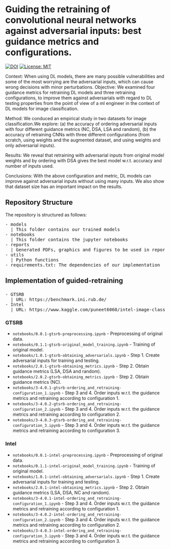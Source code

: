 # Guiding the retraining of convolutional neural networks against adversarial inputs: best guidance metrics and configurations.

[![DOI](https://zenodo.org/badge/442607169.svg)](https://zenodo.org/badge/latestdoi/442607169)
[![License: MIT](https://img.shields.io/badge/License-MIT-yellow.svg)](https://opensource.org/licenses/MIT)

Context: When using DL models, there are many possible vulnerabilities
and some of the most worrying are the adversarial inputs,
which can cause wrong decisions with minor perturbations.
Objective: We examined four guidance metrics for retraining
DL models and three retraining configurations, to improve them
against adversarials with regard to DL testing properties from the
point of view of a ml engineer in the context of DL models for
image classification.

Method: We conduced an empirical study in two datasets for
image classification.We explore: (a) the accuracy of ordering adversarial
inputs with four different guidance metrics (NC, DSA, LSA
and random), (b) the accuracy of retraining CNNs with three different
configurations (from scratch, using weights and the augmented
dataset, and using weights and only adversarial inputs).

Results: We reveal that retraining with adversarial inputs from
original model weights and by ordering with DSA gives the best
model w.r.t. accuracy and number of inputs used.

Conclusions: With the above configuration and metric, DL models
can improve against adversarial inputs without using many
inputs. We also show that dataset size has an important impact on
the results.


## Repository Structure

The repository is structured as follows:

<pre/>
- models
  | This folder contains our trained models
- notebooks
  | This folder contains the jupyter notebooks
- reports
  | Generated PDFs, graphics and figures to be used in reporting
- utils
  | Python functions
- requirements.txt: The dependencies of our implementation
</pre>


## Implementation of guided-retraining

###
<pre/>
- GTSRB
  | URL: https://benchmark.ini.rub.de/
- Intel
  | URL: https://www.kaggle.com/puneet6060/intel-image-classification
</pre>

### GTSRB

- `notebooks/0.0.1-gtsrb-preprocessing.ipynb` - Preprocessing of original data.
- `notebooks/0.1.1-gtsrb-original_model_training.ipynb` - Training of original model. 
- `notebooks/1.0.1-gtsrb-obtaining_adversarials.ipynb` - Step 1. Create adversarial inputs for training and testing.
- `notebooks/2.0.1-gtsrb-obtaining_metrics.ipynb` - Step 2. Obtain guidance metrics (LSA, DSA and random).
- `notebooks/2.0.2-gtsrb-obtaining_metrics.ipynb` - Step 2. Obtain guidance metrics (NC).
- `notebooks/3-4.0.1-gtsrb-ordering_and_retraining-configuration_1.ipynb` - Step 3 and 4. Order inputs w.r.t. the guidance metrics and retraining according to configuration 1.
- `notebooks/3-4.0.2-gtsrb-ordering_and_retraining-configuration_2.ipynb` - Step 3 and 4. Order inputs w.r.t. the guidance metrics and retraining according to configuration 2.
- `notebooks/3-4.0.3-gtsrb-ordering_and_retraining-configuration_3.ipynb` - Step 3 and 4. Order inputs w.r.t. the guidance metrics and retraining according to configuration 3.

### Intel

- `notebooks/0.0.1-intel-preprocessing.ipynb` - Preprocessing of original data.
- `notebooks/0.1.1-intel-original_model_training.ipynb` - Training of original model. 
- `notebooks/1.0.1-intel-obtaining_adversarials.ipynb` - Step 1. Create adversarial inputs for training and testing.
- `notebooks/2.0.1-intel-obtaining_metrics.ipynb` - Step 2. Obtain guidance metrics (LSA, DSA, NC and random).
- `notebooks/3-4.0.1-intel-ordering_and_retraining-configuration_1.ipynb` - Step 3 and 4. Order inputs w.r.t. the guidance metrics and retraining according to configuration 1.
- `notebooks/3-4.0.2-intel-ordering_and_retraining-configuration_2.ipynb` - Step 3 and 4. Order inputs w.r.t. the guidance metrics and retraining according to configuration 2. 
- `notebooks/3-4.0.3-intel-ordering_and_retraining-configuration_3.ipynb` - Step 3 and 4. Order inputs w.r.t. the guidance metrics and retraining according to configuration 3.


